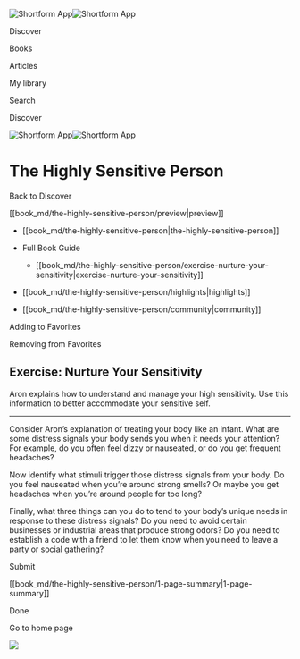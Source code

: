 ![Shortform App](/img/logo.36a2399e.svg)![Shortform App](/img/logo-dark.70c1b072.svg)

Discover

Books

Articles

My library

Search

Discover

![Shortform App](/img/logo.36a2399e.svg)![Shortform App](/img/logo-dark.70c1b072.svg)

# The Highly Sensitive Person

Back to Discover

[[book_md/the-highly-sensitive-person/preview|preview]]

  * [[book_md/the-highly-sensitive-person|the-highly-sensitive-person]]
  * Full Book Guide

    * [[book_md/the-highly-sensitive-person/exercise-nurture-your-sensitivity|exercise-nurture-your-sensitivity]]
  * [[book_md/the-highly-sensitive-person/highlights|highlights]]
  * [[book_md/the-highly-sensitive-person/community|community]]



Adding to Favorites 

Removing from Favorites 

## Exercise: Nurture Your Sensitivity

Aron explains how to understand and manage your high sensitivity. Use this information to better accommodate your sensitive self.

* * *

Consider Aron’s explanation of treating your body like an infant. What are some distress signals your body sends you when it needs your attention? For example, do you often feel dizzy or nauseated, or do you get frequent headaches?

Now identify what stimuli trigger those distress signals from your body. Do you feel nauseated when you’re around strong smells? Or maybe you get headaches when you’re around people for too long?

Finally, what three things can you do to tend to your body’s unique needs in response to these distress signals? Do you need to avoid certain businesses or industrial areas that produce strong odors? Do you need to establish a code with a friend to let them know when you need to leave a party or social gathering?

Submit 

[[book_md/the-highly-sensitive-person/1-page-summary|1-page-summary]]

Done

Go to home page 

![](https://bat.bing.com/action/0?ti=56018282&Ver=2&mid=264c545b-fd92-4be0-bb16-eb2a253ff244&sid=1711133063fa11eebdec89a8b8ae3bbc&vid=171147a063fa11eea7440fcfeb230d96&vids=0&msclkid=N&pi=0&lg=en-US&sw=800&sh=600&sc=24&nwd=1&tl=Shortform%20%7C%20Book&p=https%3A%2F%2Fwww.shortform.com%2Fapp%2Fbook%2Fthe-highly-sensitive-person%2Fexercise-nurture-your-sensitivity&r=&lt=382&evt=pageLoad&sv=1&rn=995460)
